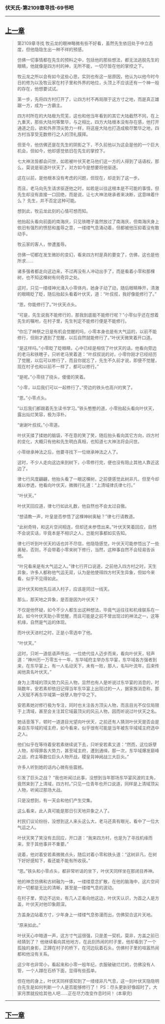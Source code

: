 ### 伏天氏-第2109章寻找-69书吧

--------
[上一章](./d230fe3d694f8711d2efa938a1be88b4.md)
--------


>
>
>
>第2109章寻找
>牧云龙的眼神略微有些不好看，虽然先生依旧处于中立态度，但他隐隐生出一种不祥的预感。
>
>仿佛一切事情都在先生的预料之中，包括他的那些想法，都无法逃脱先生的眼睛，他就像是四方村的神，无所不能，一切尽皆在他的掌控之下。
>
>牧云龙之所以会有如今这些心思，实则也有这一层原因，他认为以他今时今日的修为以及牧云家在村子里和外界的地位，头顶上不应该还有一个神一般的存在，他想要试试。
>
>第一步，先将四方村打开了，让四方村不再局限于这方寸之地，而是真正雄踞一方，成为一方霸主。
>
>四方村所在的大陆极为荒芜，这也和他当年看到的其它大陆截然不同，在上九重天，那些大陆何等繁华，与之相比，四方大陆根本没有存在感，他打开通道之后，欲和外界顶尖势力一样，将这座大陆也打造成极尽繁华之地，四方村当享受无数修行之人的顶礼膜拜。
>
>但至今，他仿佛还是在先生的阴影之下，不久前他以为这会是他的一个巨大机会，但如今，他却感觉依旧在先生的掌控下。
>
>七大神法皆都会问世，如若被叶伏天老马他们这一方的人得到了话语权，那么，莫说是驱逐叶伏天了，对方如今是想要将他驱逐。
>
>这在以前，是他根本没有考虑的问题，但现在，却走到了这一步。
>
>而且，老马向先生请求驱逐他之时，如若是以往这根本是不可能的事情，但先生却没有直接一口回绝，而是说，让七大神法继承者来决断，这意味着什么？
>先生，并不否定这种可能。
>
>想到此，牧云龙此刻的心情可想而知。
>
>他抬起头看向前面的南海庆，只见铁瞎子虽然放过了南海庆，但南海庆身上依旧有强烈的愤怒和羞辱之意，一缕缕气息涌动着，但都被他压抑着没有敢动手。
>
>牧云家的客人，惨遭羞辱。
>
>仿佛一切都在发生微妙的变幻，看来四方村是真的要变了，仿佛，这也是他所求……
>
>诸多强者都走向这边来，不过再没有人冲动出手了，而是看着小零和那棵树，也不知这棵树有何奇异之处。
>
>这时，只见一缕缕神光涌入小零体内，她身子动了动，随后眼睛睁开，清澈的眼睛眨了眨，随后抬起头看着叶伏天，道：“叶叔叔，我好像能修行了。”
>
>“恩，你能修行了。”叶伏天点头。
>
>“可是，先生说我不能修行的，那我到底能不能修行呢？”小零似乎还在想着先生的嘱咐，在村子里，先生判定不能修行便是不能修行。
>
>“你忘了神祭之日是有机会觉醒的吗，小零本身也是有大气运的，以前不能修行，但刚才遇到了觉醒，以后自然就能修行了。”叶伏天微笑着开口道。
>
>“是这样吗。”小零眨了眨眼睛，心中已经是相信了叶伏天的话，他看向旁边的老马和铁瞎子，只听老马笑着道：“叶叔叔说的对，小零你刚才已经经历了觉醒，以后可以修行了，而且你就忘了，先生不久前才说，即便不觉醒，现在村子也和以前不一样了，都可以修行。”
>
>“是呢。”小零挠了挠头，傻傻的笑着。
>
>“小零，以后我们可以一起修行了。”旁边的铁头也高兴的笑了。
>
>“恩。”小零点头。
>
>“以后我们都跟着先生读书学习。”铁头憨憨的道，小零抬起头看向叶伏天，露出灿烂笑容，极为淳朴。
>
>“谢谢叶叔叔。”小零道。
>
>叶伏天揉了揉她的脑袋，不在意的笑了笑，随后抬头看向其它方向，四方村的变化，大概只有他和先生明白真相，也知道七大神法将会问世。
>
>小零继承神法之后，他要寻找下一位继承神法之人了。
>
>这时，不少人走向这边来到树下，小零修行完，便也没有阻止其他人靠近这边了。
>
>律七行风度翩翩，他抬头看了一眼这棵树，之前便感觉此树非凡，但至今却难以参透，他看向叶伏天，微微行礼道：“上清域律氏律七行。”
>
>“叶伏天。”
>
>叶伏天回应道，律七行如此礼数，他自然也不会太过自傲。
>
>“想请教一声，叶皇是否参悟了这棵神树奥秘？”律七行请教道。
>
>“此树奇特，和这片空间相连，但却还未参悟出来。”叶伏天笑着回应，自然不会说实话，毕竟本是不相识之人，岂能何事都如实告知。
>
>律七行听到叶伏天的话也并不尽信，他隐隐感觉，叶伏天可能参悟出了一些奥秘，否则，不会带着小零来树下修行，当然，这种事自然不会轻易告诉他。
>
>“叶兄看来是有大气运之人。”律七行开口说道，之前他入四方村之时，天生异象，许多人都称他气运无双，认为是他使得四方村天生异象，但如今来看，似乎不见得如此。
>
>这叶伏天和他先后进入村子，应该是同过一线天。
>
>那么，那天地之异象，是否是因为叶伏天？
>
>不仅是他怀疑，如今不少人都生出这种想法，毕竟气运往往和机缘联系在一起，如今叶伏天助小零觉醒，而且可能是之前不曾出现过的神法之一，这等机缘，自然是气运的体现。
>
>而叶伏天进村之时，正是小零选中了他。
>
>“叶伏天。”
>
>这时，只听一道低语声传出，一位绝代佳人迈步而来，看向叶伏天，轻声道：“神州历一万零五十一年，东华域府主举办东华宴，东华域各方强者到来，在东华宴上，有一人名动天下，未有一败，那人，名叫叶流年，后来传闻他真名叶伏天。”
>
>身为上清域的顶尖势力风云人物，显然也有人是听说过东华宴的消息的，时隔数年，安若素却依旧记得当年东华宴上出现过的一人，据家族消息称，那人天赋不再东华域第一妖孽人物宁华之下。
>
>安若素她对修行极为专注，同时也关注各方顶尖人物，而且目光不仅仅局限于上清域，甚至会关注其它域最顶尖的风云人物，因而听说过叶伏天之名。
>
>她话音落下，顿时一道道目光望向叶伏天，之前还有人猜测叶伏天是否会是来自东华域的域主府，如今看来，似乎很有可能是当年被东华域域主府选中之人。
>
>他们似乎在等待着安若素继续说下去，只听安若素又道：“然而，这位妖孽人物，却得罪各大势力，甚至域主府，遭到通缉，那一次，东华域爆发巅峰之战，府主等数位巨头人物开战，稷皇背神阙战三大巨头。”
>
>许多人听到她的话内心微有些震撼。
>
>引发了巨头之战？
>“我也听闻过此事，没想到当年那场东华宴风波的主角，竟然来到了上清域，四方村。”只见一位青年也开口说道，同样是上清域顶尖人物，听闻过那场大战。
>
>只是没想到，有一天会和他们产生交集。
>
>这么看来，此人真可能是那日引天地异象之人了。
>
>村民们议论纷纷，没想到这人来头这么大，老马还真有眼光，看中了一位大气运之人。
>
>叶伏天笑了笑没有去回应，开口道：“我来四方村，也是为了寻找机缘而来，至于其他事并不重要。”
>
>说着，他对着安若素微微点头，随后对着小零和铁头道：“这树非凡，在树下好好感知下，看还能不能有所收获。”
>
>“恩。”铁头和小零点头，都非常听话的坐下，叶伏天同样坐在那闭目养神。
>
>他的神念仿佛和古树融为一体，一缕缕意念扩散，在他的脑海中，这片空间的一切都是无比的清晰，甚至是一缕缕气息的波动。
>
>在村子里，旁边不远处，有几人正看向他这边，叶伏天认识，为首之人是方盖，叶伏天对他印象颇深。
>
>方盖身边站着方寸，少年身上一缕缕气息弥漫而出，仿佛契合这片天地。
>
>“原来如此。”
>
>叶伏天心中暗道一声，这方寸气运很强，只是差一契机，莫非，方盖之前已经猜到了？
>他继续看向其他地方，在此刻热闹的村子里，他却看到了一个孤独的身影，正蹲在村子的桥下，在河边玩着石头，仿佛村子里的喧嚣热闹都和他没有关系。
>
>这少年也非常小，看起来和小零一般年纪，衣服破破烂烂的，仿佛没有人管，一个人蹲在石桥下面，显得有些孤单。
>
>但在他的身上，叶伏天同样感知到了一缕缕非凡气息，这一刻叶伏天隐隐明白先生是如何判断一个人是否能够修行了！
>PS：尽头更新好像超时了，大家月票就投给其他人吧……正在尽力改变作息时间！
>(本章完)
>
>

--------
[下一章](./80fc638691cdb03e27ca18508917b008.md)
--------
